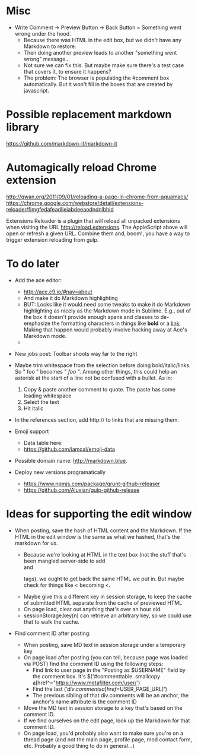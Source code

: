Misc
====
* Write Comment -> Preview Button -> Back Button = Something went wrong under the hood.
    - Because there was HTML in the edit box, but we didn't have any Markdown to restore.
    - Then doing another preview leads to another "something went wrong" message...
    - Not sure we can fix this. But maybe make sure there's a test case that covers it, to ensure it happens?
    - The problem: The browser is populating the #comment box automatically. But it won't fill in the boxes that are created by javascript. 

Possible replacement markdown library
=====================================
https://github.com/markdown-it/markdown-it

Automagically reload Chrome extension
=====================================
http://qwan.org/2011/09/01/reloading-a-page-in-chrome-from-aquamacs/
https://chrome.google.com/webstore/detail/extensions-reloader/fimgfedafeadlieiabdeeaodndnlbhid

Extensions Reloader is a plugin that will reload all unpacked extensions when visiting the URL http://reload.extensions. The AppleScript above will open or refresh a given URL. Combine them and, boom!, you have a way to trigger extension reloading from gulp.

To do later
===========
* Add the ace editor:
    - http://ace.c9.io/#nav=about
    - And make it do Markdown highlighting
    - BUT: Looks like it would need some tweaks to make it do Markdown highlighting as nicely as the Markdown mode in Sublime. E.g., out of the box it doesn't provide enough spans and classes to de-emphasize the formatting characters in things like **bold** or a [link](http://google.com). Making that happen would probably involve hacking away at Ace's Markdown mode.
    - 

* New jobs post: Toolbar shoots way far to the right

* Maybe trim whitespace from the selection before doing bold/italic/links. So " foo " becomes " *foo* ". Among other things, this could help an asterisk at the start of a line not be confused with a bullet. As in:
    1. Copy & paste another comment to quote. The paste has some leading whitespace
    2. Select the text
    3. Hit italic
* In the references section, add http:// to links that are missing them.

* Emoji support
    - Data table here:
    - https://github.com/iamcal/emoji-data

* Possible domain name: http://markdown.blue.

* Deploy new versions programatically
    - https://www.npmjs.com/package/grunt-github-releaser
    - https://github.com/Aluxian/gulp-github-release


Ideas for supporting the edit window
====================================
* When posting, save the hash of HTML content and the Markdown. If the HTML in the edit window is the same as what we hashed, that's the markdown for us.
    - Because we're looking at HTML in the text box (not the stuff that's been mangled server-side to add <br> and <p> tags), we ought to get back the same HTML we put in. But maybe check for things like < becoming &lt;.
    - Maybe give this a different key in session storage, to keep the cache of submitted HTML separate from the cache of previewed HTML
    - On page load, clear out anything that's over an hour old.
    - sessionStorage.key(n) can retrieve an arbitrary key, so we could use that to walk the cache.

* Find comment ID after posting:
    - When posting, save MD text in session storage under a temporary key
    - On page load after posting (you can tell, because page was loaded via POST) find the comment ID using the following steps:
        + Find link to user page in the "Posting as $USERNAME" field by the comment box. It's $('#commenttable .smallcopy a[href^="https://www.metafilter.com/user/')
        + Find the last $('div.comments a[href=$USER_PAGE_URL]')
        + The previous sibling of that div.comments will be an anchor, the anchor's name attribute is the comment ID
    - Move the MD text in session storage to a key that's based on the comment ID.
    - If we find ourselves on the edit page, look up the Markdown for that comment ID.
    - On page load, you'd probably also want to make sure you're on a thread page (and not the main page, profile page, mod contact form, etc. Probably a good thing to do in general...)



